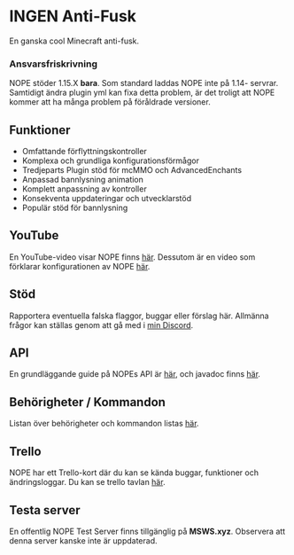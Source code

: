 # INGEN Anti-Fusk
En ganska cool Minecraft anti-fusk.

### Ansvarsfriskrivning
NOPE stöder 1.15.X **bara**. Som standard laddas NOPE inte på 1.14- servrar. Samtidigt ändra plugin yml kan fixa detta problem, är det troligt att NOPE kommer att ha många problem på föråldrade versioner.

## Funktioner
* Omfattande förflyttningskontroller
* Komplexa och grundliga konfigurationsförmågor
* Tredjeparts Plugin stöd för mcMMO och AdvancedEnchants
* Anpassad bannlysning animation
* Komplett anpassning av kontroller
* Konsekventa uppdateringar och utvecklarstöd
* Populär stöd för bannlysning

## YouTube
En YouTube-video visar NOPE finns [här](https://www.youtube.com/watch?v=QNumBz-Phwg). Dessutom är en video som förklarar konfigurationen av NOPE [här](https://www.youtube.com/watch?v=XVuXKsJEAkQ).

## Stöd
Rapportera eventuella falska flaggor, buggar eller förslag här. Allmänna frågor kan ställas genom att gå med i [min Discord](https://nope.msws.xyz/discord).

## API
En grundläggande guide på NOPEs API är [här](https://github.com/MSWS/NOPE/wiki/API), och javadoc finns [här](http://docs.msws.xyz).

## Behörigheter / Kommandon
Listan över behörigheter och kommandon listas [här](https://github.com/MSWS/NOPE/wiki/Permissions).

## Trello
NOPE har ett Trello-kort där du kan se kända buggar, funktioner och ändringsloggar. Du kan se trello tavlan [här](https://nope.msws.xyz/trello).

## Testa server
En offentlig NOPE Test Server finns tillgänglig på **MSWS.xyz**. Observera att denna server kanske inte är uppdaterad.